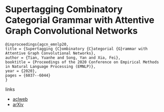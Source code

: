 # Supertagging Combinatory Categorial Grammar with Attentive Graph Convolutional Networks

```
@inproceedings{agcn_emnlp20,
title = {Supertagging {C}ombinatory {C}ategorial {G}rammar with Attentive Graph Convolutional Networks},
author = {Tian, Yuanhe and Song, Yan and Xia, Fei},
booktitle = {Proceedings of the 2020 Conference on Empirical Methods in Natural Language Processing (EMNLP)},
year = {2020},
pages = {6037--6044}
}
```

links
- [aclweb](https://www.aclweb.org/anthology/2020.emnlp-main.487/)
- [arXiv](https://arxiv.org/abs/2010.06115)
